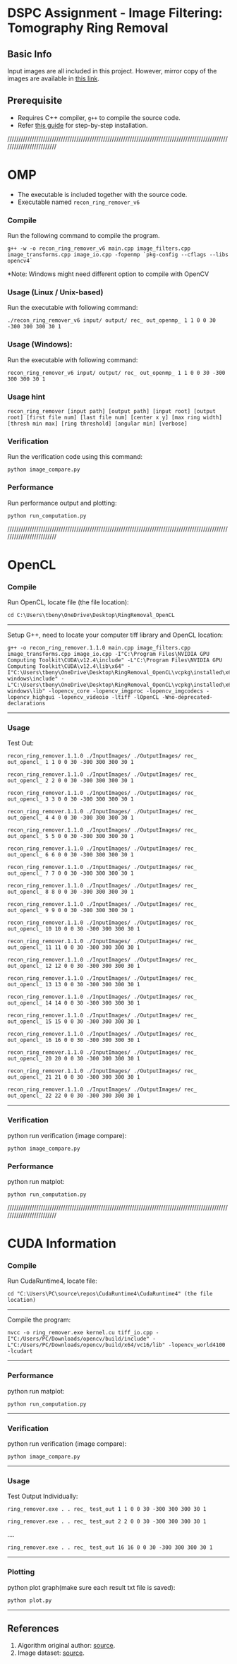 # DSPC Assignment - Image Filtering: Tomography Ring Removal

## Basic Info
Input images are all included in this project. However, mirror copy of the images are available in [this link](https://drive.google.com/drive/folders/17wsbPj0KJdxChuP94zo_JelPyoT69hOb?usp=drive_link).

## Prerequisite
* Requires C++ compiler, `g++` to compile the source code.
* Refer [this guide](https://docs.google.com/document/d/1vsqc33wiLUoF-frz96jvcDxUoX2dZ0nMKT51HaO9pYo/edit?usp=sharing) for step-by-step installation.

/////////////////////////////////////////////////////////////////////////////////////////////////////////////////////////

# OMP
* The executable is included together with the source code.
* Executable named `recon_ring_remover_v6`

### Compile
Run the following command to compile the program.
```
g++ -w -o recon_ring_remover_v6 main.cpp image_filters.cpp image_transforms.cpp image_io.cpp -fopenmp `pkg-config --cflags --libs opencv4`
```
*Note: Windows might need different option to compile with OpenCV

### Usage (Linux / Unix-based)
Run the executable with following command:
```
./recon_ring_remover_v6 input/ output/ rec_ out_openmp_ 1 1 0 0 30 -300 300 300 30 1
```

### Usage (Windows):
Run the executable with following command:
```
recon_ring_remover_v6 input/ output/ rec_ out_openmp_ 1 1 0 0 30 -300 300 300 30 1
```

### Usage hint
```
recon_ring_remover [input path] [output path] [input root] [output root] [first file num] [last file num] [center x y] [max ring width] [thresh min max] [ring threshold] [angular min] [verbose]
```

### Verification
Run the verification code using this command:
```
python image_compare.py
```

### Performance
Run performance output and plotting:
```
python run_computation.py
```

/////////////////////////////////////////////////////////////////////////////////////////////////////////////////////////

# OpenCL

### Compile
Run OpenCL, locate file  (the file location):
```
cd C:\Users\tbeny\OneDrive\Desktop\RingRemoval_OpenCL
```
--------------------------------------------------------------

Setup G++, need to locate your computer tiff library and OpenCL location:
```
g++ -o recon_ring_remover.1.1.0 main.cpp image_filters.cpp image_transforms.cpp image_io.cpp -I"C:\Program Files\NVIDIA GPU Computing Toolkit\CUDA\v12.4\include" -L"C:\Program Files\NVIDIA GPU Computing Toolkit\CUDA\v12.4\lib\x64" -I"C:\Users\tbeny\OneDrive\Desktop\RingRemoval_OpenCL\vcpkg\installed\x64-windows\include" -L"C:\Users\tbeny\OneDrive\Desktop\RingRemoval_OpenCL\vcpkg\installed\x64-windows\lib" -lopencv_core -lopencv_imgproc -lopencv_imgcodecs -lopencv_highgui -lopencv_videoio -ltiff -lOpenCL -Wno-deprecated-declarations
```

--------------------------------------------------------------

### Usage
Test Out:
```
recon_ring_remover.1.1.0 ./InputImages/ ./OutputImages/ rec_ out_opencl_ 1 1 0 0 30 -300 300 300 30 1
```
```
recon_ring_remover.1.1.0 ./InputImages/ ./OutputImages/ rec_ out_opencl_ 2 2 0 0 30 -300 300 300 30 1
```
```
recon_ring_remover.1.1.0 ./InputImages/ ./OutputImages/ rec_ out_opencl_ 3 3 0 0 30 -300 300 300 30 1
```
```
recon_ring_remover.1.1.0 ./InputImages/ ./OutputImages/ rec_ out_opencl_ 4 4 0 0 30 -300 300 300 30 1
```
```
recon_ring_remover.1.1.0 ./InputImages/ ./OutputImages/ rec_ out_opencl_ 5 5 0 0 30 -300 300 300 30 1
```
```
recon_ring_remover.1.1.0 ./InputImages/ ./OutputImages/ rec_ out_opencl_ 6 6 0 0 30 -300 300 300 30 1
```
```
recon_ring_remover.1.1.0 ./InputImages/ ./OutputImages/ rec_ out_opencl_ 7 7 0 0 30 -300 300 300 30 1
```
```
recon_ring_remover.1.1.0 ./InputImages/ ./OutputImages/ rec_ out_opencl_ 8 8 0 0 30 -300 300 300 30 1
```
```
recon_ring_remover.1.1.0 ./InputImages/ ./OutputImages/ rec_ out_opencl_ 9 9 0 0 30 -300 300 300 30 1
```
```
recon_ring_remover.1.1.0 ./InputImages/ ./OutputImages/ rec_ out_opencl_ 10 10 0 0 30 -300 300 300 30 1
```
```
recon_ring_remover.1.1.0 ./InputImages/ ./OutputImages/ rec_ out_opencl_ 11 11 0 0 30 -300 300 300 30 1
```
```
recon_ring_remover.1.1.0 ./InputImages/ ./OutputImages/ rec_ out_opencl_ 12 12 0 0 30 -300 300 300 30 1
```
```
recon_ring_remover.1.1.0 ./InputImages/ ./OutputImages/ rec_ out_opencl_ 13 13 0 0 30 -300 300 300 30 1
```
```
recon_ring_remover.1.1.0 ./InputImages/ ./OutputImages/ rec_ out_opencl_ 14 14 0 0 30 -300 300 300 30 1
```
```
recon_ring_remover.1.1.0 ./InputImages/ ./OutputImages/ rec_ out_opencl_ 15 15 0 0 30 -300 300 300 30 1
```
```
recon_ring_remover.1.1.0 ./InputImages/ ./OutputImages/ rec_ out_opencl_ 16 16 0 0 30 -300 300 300 30 1
```
```
recon_ring_remover.1.1.0 ./InputImages/ ./OutputImages/ rec_ out_opencl_ 20 20 0 0 30 -300 300 300 30 1
```
```
recon_ring_remover.1.1.0 ./InputImages/ ./OutputImages/ rec_ out_opencl_ 21 21 0 0 30 -300 300 300 30 1
```
```
recon_ring_remover.1.1.0 ./InputImages/ ./OutputImages/ rec_ out_opencl_ 22 22 0 0 30 -300 300 300 30 1
```
--------------------------------------------------------------

### Verification
python run verification (image compare):
```
python image_compare.py
```

### Performance
python run matplot:
```
python run_computation.py
```
/////////////////////////////////////////////////////////////////////////////////////////////////////////////////////////

# CUDA Information

### Compile
Run CudaRuntime4, locate file:
```
cd "C:\Users\PC\source\repos\CudaRuntime4\CudaRuntime4" (the file location)
```
--------------------------------------------------------------

Compile the program:
```
nvcc -o ring_remover.exe kernel.cu tiff_io.cpp -I"C:/Users/PC/Downloads/opencv/build/include" -L"C:/Users/PC/Downloads/opencv/build/x64/vc16/lib" -lopencv_world4100 -lcudart
```
--------------------------------------------------------------

### Performance
python run matplot:
```
python run_computation.py
```
--------------------------------------------------------------
### Verification
python run verification (image compare):
```
python image_compare.py
```
--------------------------------------------------------------

### Usage
Test Output Individually:
```
ring_remover.exe . . rec_ test_out 1 1 0 0 30 -300 300 300 30 1
```
```
ring_remover.exe . . rec_ test_out 2 2 0 0 30 -300 300 300 30 1
```
….
```
ring_remover.exe . . rec_ test_out 16 16 0 0 30 -300 300 300 30 1
```
--------------------------------------------------------------

### Plotting
python plot graph(make sure each result txt file is saved):
```
python plot.py
```
--------------------------------------------------------------

## References
1. Algorithm original author: [source](https://github.com/gyronaut/tomography).
2. Image dataset: [source](https://zenodo.org/records/1443568).
